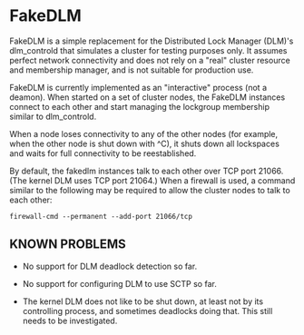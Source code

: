 # FakeDLM

FakeDLM is a simple replacement for the Distributed Lock Manager (DLM)'s
dlm\_controld that simulates a cluster for testing purposes only.  It assumes
perfect network connectivity and does not rely on a "real" cluster resource and
membership manager, and is not suitable for production use.

FakeDLM is currently implemented as an "interactive" process (not a deamon).
When started on a set of cluster nodes, the FakeDLM instances connect to each
other and start managing the lockgroup membership similar to dlm\_controld.

When a node loses connectivity to any of the other nodes (for example, when the
other node is shut down with ^C), it shuts down all lockspaces and waits for
full connectivity to be reestablished.

By default, the fakedlm instances talk to each other over TCP port 21066.  (The
kernel DLM uses TCP port 21064.)  When a firewall is used, a command similar to
the following may be required to allow the cluster nodes to talk to each other:

```
firewall-cmd --permanent --add-port 21066/tcp
```

## KNOWN PROBLEMS

* No support for DLM deadlock detection so far.

* No support for configuring DLM to use SCTP so far.

* The kernel DLM does not like to be shut down, at least not by its controlling
  process, and sometimes deadlocks doing that.  This still needs to be
  investigated.
